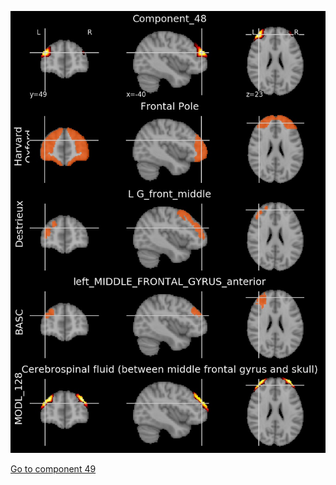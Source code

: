 ![48](preliminary/48.jpg "Component 48")

[Go to component 49](https://parietal-inria.github.io/MODL_atlas/256/49 "Component 49")
